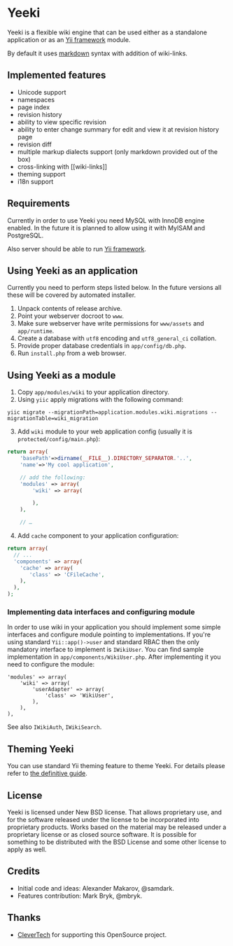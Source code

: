 Yeeki
=====

Yeeki is a flexible wiki engine that can be used either as a standalone application
or as an [Yii framework](http://www.yiiframework.com/) module.

By default it uses [markdown](http://michelf.com/projects/php-markdown/extra/) syntax with
addition of wiki-links.

Implemented features
--------------------

- Unicode support
- namespaces
- page index
- revision history
- ability to view specific revision
- ability to enter change summary for edit and view it at revision history page
- revision diff
- multiple markup dialects support (only markdown provided out of the box)
- cross-linking with [[wiki-links]]
- theming support
- i18n support

Requirements
------------

Currently in order to use Yeeki you need MySQL with InnoDB engine enabled. In the
future it is planned to allow using it with MyISAM and PostgreSQL.

Also server should be able to run [Yii framework](http://www.yiiframework.com/).

Using Yeeki as an application
-----------------------------

Currently you need to perform steps listed below. In the future versions all these
will be covered by automated installer.

1. Unpack contents of release archive.
2. Point your webserver docroot to `www`.
3. Make sure webserver have write permissions for `www/assets` and `app/runtime`.
3. Create a database with `utf8` encoding and `utf8_general_ci` collation.
4. Provide proper database credentials in `app/config/db.php`.
5. Run `install.php` from a web browser.

Using Yeeki as a module
----------------------

1. Copy `app/modules/wiki` to your application directory.
2. Using `yiic` apply migrations with the following command:

~~~
yiic migrate --migrationPath=application.modules.wiki.migrations --migrationTable=wiki_migration
~~~

3. Add `wiki` module to your web application config (usually it is `protected/config/main.php`):

```php
return array(
	'basePath'=>dirname(__FILE__).DIRECTORY_SEPARATOR.'..',
	'name'=>'My cool application',

	// add the following:
	'modules' => array(
		'wiki' => array(

		),
	),

	// …
```

4. Add `cache` component to your application configuration:

```php
return array(
  // ...
  'components' => array(
    'cache' => array(
       'class' => 'CFileCache',
    ),
  ),
);
```

### Implementing data interfaces and configuring module

In order to use wiki in your application you should implement some simple interfaces
and configure module pointing to implementations. If you're using standard `Yii::app()->user`
and standard RBAC then the only mandatory interface to implement is `IWikiUser`.
You can find sample implementation in `app/components/WikiUser.php`. After
implementing it you need to configure the module:

~~~
'modules' => array(
	'wiki' => array(
		'userAdapter' => array(
			'class' => 'WikiUser',
		),
	),
),
~~~

See also `IWikiAuth`, `IWikiSearch`.


Theming Yeeki
-------------

You can use standard Yii theming feature to theme Yeeki. For details please
refer to [the definitive guide](http://www.yiiframework.com/doc/guide/1.1/en/topics.theming).

License
-------

Yeeki is licensed under New BSD license. That allows proprietary use, and for
the software released under the license to be incorporated into proprietary
products. Works based on the material may be released under a proprietary license
or as closed source software. It is possible for something to be distributed
with the BSD License and some other license to apply as well.

Credits
-------

- Initial code and ideas: Alexander Makarov, @samdark.
- Features contribution: Mark Bryk, @mbryk.

Thanks
------

- [CleverTech](http://clevertech.biz/) for supporting this OpenSource project.
